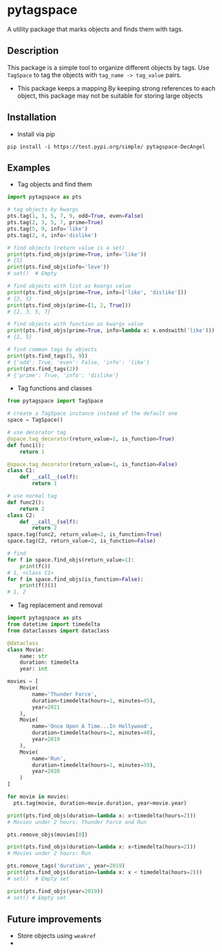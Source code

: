 # pytagspace

A utility package that marks objects and finds them with tags.

## Description
This package is a simple tool to organize different objects by tags.
Use ``TagSpace`` to tag the objects with ``tag_name -> tag_value`` pairs.
+ This package keeps a mapping By keeping strong references to each object, 
  this package may not be suitable for storing large objects 

## Installation
+ Install via pip
```commandline
pip install -i https://test.pypi.org/simple/ pytagspace-DecAngel
```

## Examples
+ Tag objects and find them
```python
import pytagspace as pts

# tag objects by kwargs
pts.tag(1, 3, 5, 7, 9, odd=True, even=False)
pts.tag(2, 3, 5, 7, prime=True)
pts.tag(5, 9, info='like')
pts.tag(2, 4, info='dislike')

# find objects (return value is a set)
print(pts.find_objs(prime=True, info='like'))
# {5}
print(pts.find_objs(info='love'))
# set()  # Empty

# find objects with list as kwargs value
print(pts.find_objs(prime=True, info=['like', 'dislike']))
# {2, 5}
print(pts.find_objs(prime=[1, 2, True]))
# {2, 3, 5, 7}

# find objects with function as kwargs value
print(pts.find_objs(prime=True, info=lambda x: x.endswith('like')))
# {2, 5}

# find common tags by objects
print(pts.find_tags(5, 9))
# {'odd': True, 'even': False, 'info': 'like'}
print(pts.find_tags(2))
# {'prime': True, 'info': 'dislike'}
```

+ Tag functions and classes
```python
from pytagspace import TagSpace

# create a TagSpace instance instead of the default one
space = TagSpace()

# use decorator tag
@space.tag_decorator(return_value=1, is_function=True)
def func1():
    return 1

@space.tag_decorator(return_value=1, is_function=False)
class C1:
    def __call__(self):
        return 1

# use normal tag
def func2():
    return 2
class C2:
    def __call__(self):
        return 2
space.tag(func2, return_value=2, is_function=True)
space.tag(C2, return_value=2, is_function=False)

# find
for f in space.find_objs(return_value=1):
    print(f())
# 1, <class C1>
for f in space.find_objs(is_function=False):
    print(f()())
# 1, 2
```

+ Tag replacement and removal
```python
import pytagspace as pts
from datetime import timedelta
from dataclasses import dataclass

@dataclass
class Movie:
    name: str
    duration: timedelta
    year: int

movies = [
    Movie(
        name='Thunder Force',
        duration=timedelta(hours=1, minutes=45), 
        year=2021
    ),
    Movie(
        name='Once Upon A Time...In Hollywood',
        duration=timedelta(hours=2, minutes=40),
        year=2019
    ),
    Movie(
        name='Run',
        duration=timedelta(hours=1, minutes=39),
        year=2020
    )
]

for movie in movies:
  pts.tag(movie, duration=movie.duration, year=movie.year)

print(pts.find_objs(duration=lambda x: x<timedelta(hours=2)))
# Movies under 2 hours: Thunder Force and Run

pts.remove_objs(movies[0])

print(pts.find_objs(duration=lambda x: x<timedelta(hours=2)))
# Movies under 2 hours: Run

pts.remove_tags('duration', year=2019)
print(pts.find_objs(duration=lambda x: x < timedelta(hours=2)))
# set()  # Empty set

print(pts.find_objs(year=2019))
# set() # Empty set
```

## Future improvements
+ Store objects using ``weakref``
+ 
